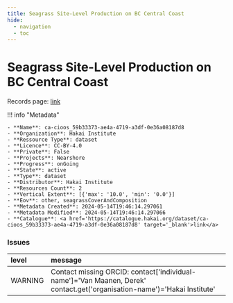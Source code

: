 ```yaml
---
title: Seagrass Site-Level Production on BC Central Coast
hide:
  - navigation
  - toc
---
```


# Seagrass Site-Level Production on BC Central Coast

Records page: <a href='https://catalogue.hakai.org/dataset/ca-cioos_59b33373-ae4a-4719-a3df-0e36a08187d8' target='_blank'>link</a>

<div id='map'></div>

!!! info "Metadata"
    
    - **Name**: ca-cioos_59b33373-ae4a-4719-a3df-0e36a08187d8 
    - **Organization**: Hakai Institute 
    - **Ressource Type**: dataset 
    - **Licence**: CC-BY-4.0 
    - **Private**: False 
    - **Projects**: Nearshore 
    - **Progress**: onGoing 
    - **State**: active 
    - **Type**: dataset 
    - **Distributor**: Hakai Institute 
    - **Resources Count**: 2 
    - **Vertical Extent**: [{'max': '10.0', 'min': '0.0'}] 
    - **Eov**: other, seagrassCoverAndComposition 
    - **Metadata Created**: 2024-05-14T19:46:14.297061 
    - **Metadata Modified**: 2024-05-14T19:46:14.297066 
    - **Catalogue**: <a href='https://catalogue.hakai.org/dataset/ca-cioos_59b33373-ae4a-4719-a3df-0e36a08187d8' target='_blank'>link</a> 

### Issues

| level   | message                                                                                                                  |
|:--------|:-------------------------------------------------------------------------------------------------------------------------|
| WARNING | Contact missing ORCID: contact['individual-name']='Van Maanen, Derek' contact.get('organisation-name')='Hakai Institute' |

<script>
   document.addEventListener("DOMContentLoaded", function() {
    var map = L.map('map').setView([51.505, -125.09], 5);
    L.tileLayer('https://tile.openstreetmap.org/{z}/{x}/{y}.png', {
        maxZoom: 19,
        attribution: '&copy; <a href="http://www.openstreetmap.org/copyright">OpenStreetMap</a>'
    }).addTo(map);
    var geojsonFeature = {
        "type": "Feature",
        "properties": {
            "name" : "Seagrass Site-Level Production on BC Central Coast"
        },
        "geometry": {'type': 'Polygon', 'coordinates': [[[-128.98931373, 50.8340959], [-127.03580726, 50.8340959], [-127.03580726, 52.33530479], [-128.98931373, 52.33530479], [-128.98931373, 50.8340959]]]}
    }
    L.geoJSON(geojsonFeature).addTo(map);
   })
</script>